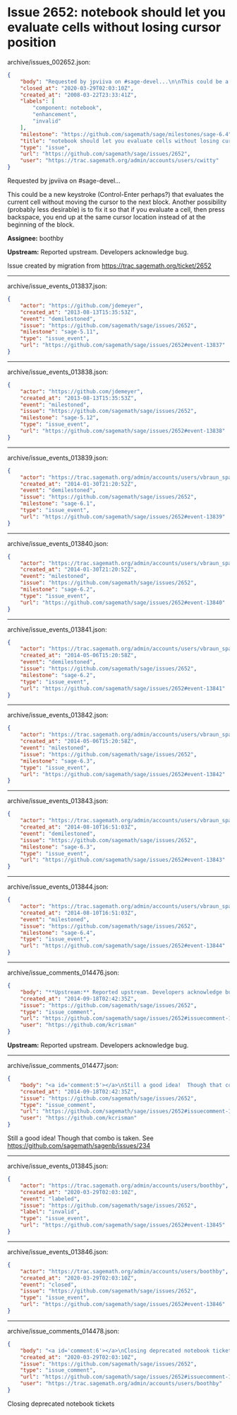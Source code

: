 # Issue 2652: notebook should let you evaluate cells without losing cursor position

archive/issues_002652.json:
```json
{
    "body": "Requested by jpviiva on #sage-devel...\n\nThis could be a new keystroke (Control-Enter perhaps?) that evaluates the current cell without moving the cursor to the next block.  Another possibility (probably less desirable) is to fix it so that if you evaluate a cell, then press backspace, you end up at the same cursor location instead of at the beginning of the block.\n\n**Assignee:** boothby\n\n**Upstream:** Reported upstream. Developers acknowledge bug.\n\nIssue created by migration from https://trac.sagemath.org/ticket/2652\n\n",
    "closed_at": "2020-03-29T02:03:10Z",
    "created_at": "2008-03-22T23:33:41Z",
    "labels": [
        "component: notebook",
        "enhancement",
        "invalid"
    ],
    "milestone": "https://github.com/sagemath/sage/milestones/sage-6.4",
    "title": "notebook should let you evaluate cells without losing cursor position",
    "type": "issue",
    "url": "https://github.com/sagemath/sage/issues/2652",
    "user": "https://trac.sagemath.org/admin/accounts/users/cwitty"
}
```
Requested by jpviiva on #sage-devel...

This could be a new keystroke (Control-Enter perhaps?) that evaluates the current cell without moving the cursor to the next block.  Another possibility (probably less desirable) is to fix it so that if you evaluate a cell, then press backspace, you end up at the same cursor location instead of at the beginning of the block.

**Assignee:** boothby

**Upstream:** Reported upstream. Developers acknowledge bug.

Issue created by migration from https://trac.sagemath.org/ticket/2652





---

archive/issue_events_013837.json:
```json
{
    "actor": "https://github.com/jdemeyer",
    "created_at": "2013-08-13T15:35:53Z",
    "event": "demilestoned",
    "issue": "https://github.com/sagemath/sage/issues/2652",
    "milestone": "sage-5.11",
    "type": "issue_event",
    "url": "https://github.com/sagemath/sage/issues/2652#event-13837"
}
```



---

archive/issue_events_013838.json:
```json
{
    "actor": "https://github.com/jdemeyer",
    "created_at": "2013-08-13T15:35:53Z",
    "event": "milestoned",
    "issue": "https://github.com/sagemath/sage/issues/2652",
    "milestone": "sage-5.12",
    "type": "issue_event",
    "url": "https://github.com/sagemath/sage/issues/2652#event-13838"
}
```



---

archive/issue_events_013839.json:
```json
{
    "actor": "https://trac.sagemath.org/admin/accounts/users/vbraun_spam",
    "created_at": "2014-01-30T21:20:52Z",
    "event": "demilestoned",
    "issue": "https://github.com/sagemath/sage/issues/2652",
    "milestone": "sage-6.1",
    "type": "issue_event",
    "url": "https://github.com/sagemath/sage/issues/2652#event-13839"
}
```



---

archive/issue_events_013840.json:
```json
{
    "actor": "https://trac.sagemath.org/admin/accounts/users/vbraun_spam",
    "created_at": "2014-01-30T21:20:52Z",
    "event": "milestoned",
    "issue": "https://github.com/sagemath/sage/issues/2652",
    "milestone": "sage-6.2",
    "type": "issue_event",
    "url": "https://github.com/sagemath/sage/issues/2652#event-13840"
}
```



---

archive/issue_events_013841.json:
```json
{
    "actor": "https://trac.sagemath.org/admin/accounts/users/vbraun_spam",
    "created_at": "2014-05-06T15:20:58Z",
    "event": "demilestoned",
    "issue": "https://github.com/sagemath/sage/issues/2652",
    "milestone": "sage-6.2",
    "type": "issue_event",
    "url": "https://github.com/sagemath/sage/issues/2652#event-13841"
}
```



---

archive/issue_events_013842.json:
```json
{
    "actor": "https://trac.sagemath.org/admin/accounts/users/vbraun_spam",
    "created_at": "2014-05-06T15:20:58Z",
    "event": "milestoned",
    "issue": "https://github.com/sagemath/sage/issues/2652",
    "milestone": "sage-6.3",
    "type": "issue_event",
    "url": "https://github.com/sagemath/sage/issues/2652#event-13842"
}
```



---

archive/issue_events_013843.json:
```json
{
    "actor": "https://trac.sagemath.org/admin/accounts/users/vbraun_spam",
    "created_at": "2014-08-10T16:51:03Z",
    "event": "demilestoned",
    "issue": "https://github.com/sagemath/sage/issues/2652",
    "milestone": "sage-6.3",
    "type": "issue_event",
    "url": "https://github.com/sagemath/sage/issues/2652#event-13843"
}
```



---

archive/issue_events_013844.json:
```json
{
    "actor": "https://trac.sagemath.org/admin/accounts/users/vbraun_spam",
    "created_at": "2014-08-10T16:51:03Z",
    "event": "milestoned",
    "issue": "https://github.com/sagemath/sage/issues/2652",
    "milestone": "sage-6.4",
    "type": "issue_event",
    "url": "https://github.com/sagemath/sage/issues/2652#event-13844"
}
```



---

archive/issue_comments_014476.json:
```json
{
    "body": "**Upstream:** Reported upstream. Developers acknowledge bug.",
    "created_at": "2014-09-18T02:42:35Z",
    "issue": "https://github.com/sagemath/sage/issues/2652",
    "type": "issue_comment",
    "url": "https://github.com/sagemath/sage/issues/2652#issuecomment-14476",
    "user": "https://github.com/kcrisman"
}
```

**Upstream:** Reported upstream. Developers acknowledge bug.



---

archive/issue_comments_014477.json:
```json
{
    "body": "<a id='comment:5'></a>\nStill a good idea!  Though that combo is taken.  See https://github.com/sagemath/sagenb/issues/234",
    "created_at": "2014-09-18T02:42:35Z",
    "issue": "https://github.com/sagemath/sage/issues/2652",
    "type": "issue_comment",
    "url": "https://github.com/sagemath/sage/issues/2652#issuecomment-14477",
    "user": "https://github.com/kcrisman"
}
```

<a id='comment:5'></a>
Still a good idea!  Though that combo is taken.  See https://github.com/sagemath/sagenb/issues/234



---

archive/issue_events_013845.json:
```json
{
    "actor": "https://trac.sagemath.org/admin/accounts/users/boothby",
    "created_at": "2020-03-29T02:03:10Z",
    "event": "labeled",
    "issue": "https://github.com/sagemath/sage/issues/2652",
    "label": "invalid",
    "type": "issue_event",
    "url": "https://github.com/sagemath/sage/issues/2652#event-13845"
}
```



---

archive/issue_events_013846.json:
```json
{
    "actor": "https://trac.sagemath.org/admin/accounts/users/boothby",
    "created_at": "2020-03-29T02:03:10Z",
    "event": "closed",
    "issue": "https://github.com/sagemath/sage/issues/2652",
    "type": "issue_event",
    "url": "https://github.com/sagemath/sage/issues/2652#event-13846"
}
```



---

archive/issue_comments_014478.json:
```json
{
    "body": "<a id='comment:6'></a>\nClosing deprecated notebook tickets",
    "created_at": "2020-03-29T02:03:10Z",
    "issue": "https://github.com/sagemath/sage/issues/2652",
    "type": "issue_comment",
    "url": "https://github.com/sagemath/sage/issues/2652#issuecomment-14478",
    "user": "https://trac.sagemath.org/admin/accounts/users/boothby"
}
```

<a id='comment:6'></a>
Closing deprecated notebook tickets
